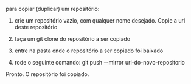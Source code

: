 para copiar (duplicar) um repositório:

1) crie um repositório vazio, com qualquer nome desejado. Copie a url deste repositório

2) faça um git clone do repositório a ser copiado

3) entre na pasta onde o repositório a ser copiado foi baixado

4) rode o seguinte comando:
git push --mirror url-do-novo-repositorio

Pronto. O repositório foi copiado.
